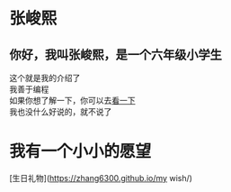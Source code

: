 # 张峻熙 
## 你好，我叫张峻熙，是一个六年级小学生
这个就是我的介绍了  
我善于编程  
如果你想了解一下，你可以去[看一下](https://gsfess.github.io)  
我也没什么好说的，就不说了  
  
  
# 我有一个小小的愿望  
[生日礼物](https://zhang6300.github.io/my wish/)  
